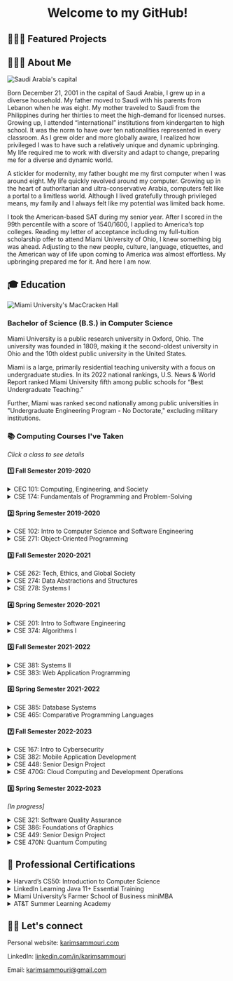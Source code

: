 <h1 align="center">Welcome to my GitHub!</h1>

<h2>👨🏻‍💻 Featured Projects</h2>

<h2>🙋🏻‍♂️ About Me</h2>
<img src="https://i.insider.com/5d3ac96e8d664203f053b222?width=700" alt="Saudi Arabia's capital">
<p>
Born December 21, 2001 in the capital of Saudi Arabia, I grew up in a diverse household. My father moved to Saudi with his parents from Lebanon when he was eight. My mother traveled to Saudi from the Philippines during her thirties to meet the high-demand for licensed nurses. Growing up, I attended “international” institutions from kindergarten to high school. It was the norm to have over ten nationalities represented in every classroom. As I grew older and more globally aware, I realized how privileged I was to have such a relatively unique and dynamic upbringing. My life required me to work with diversity and adapt to change, preparing me for a diverse and dynamic world.

A stickler for modernity, my father bought me my first computer when I was around eight. My life quickly revolved around my computer. Growing up in the heart of authoritarian and ultra-conservative Arabia, computers felt like a portal to a limitless world. Although I lived gratefully through privileged means, my family and I always felt like my potential was limited back home.

I took the American-based SAT during my senior year. After I scored in the 99th percentile with a score of 1540/1600, I applied to America’s top colleges. Reading my letter of acceptance including my full-tuition scholarship offer to attend Miami University of Ohio, I knew something big was ahead. Adjusting to the new people, culture, language, etiquettes, and the American way of life upon coming to America was almost effortless. My upbringing prepared me for it. And here I am now.
</p>

<h2>🎓 Education</h2>
<img src="http://miamioh.edu/_files/images/about-miami/banner-images/sundial-maccracken.jpg" alt="Miami University's MacCracken Hall">
<h3>Bachelor of Science (B.S.) in Computer Science</h3>
<p>
Miami University is a public research university in Oxford, Ohio. The university was founded in 1809, making it the second-oldest university in Ohio and the 10th oldest public university in the 
United States. 

Miami is a large, primarily residential teaching university with a focus on undergraduate studies. In its 2022 national rankings, U.S. News & World Report ranked Miami University fifth among public schools for “Best Undergraduate Teaching.”

Further, Miami was ranked second nationally among public universities in "Undergraduate Engineering Program - No Doctorate," excluding military institutions.
</p>
<h3>📚 Computing Courses I've Taken</h3>
<p><i>Click a class to see details</i></p>
<h4>1️⃣ Fall Semester 2019-2020</h4>
<details>
  <summary>CEC 101: Computing, Engineering, and Society</summary>
  
  - Got introduced to the professional and societal context of engineering including contemporary issues and breakthrough technologies.
  - Explored issues related to professional ethics in engineering.
  - Learned the essential skills necessary for success in teamwork and communication.
</details>
<details>
  <summary>CSE 174: Fundamentals of Programming and Problem-Solving</summary>
  
  - Learned fundamental programming concepts such as language syntax and semantics, variable scope, data representation, formatting conventions, and Integrated Development Environments (IDEs).
  - Learned the fundamentals of Java and the process from source code to executable code, including the roles of the Java Compiler and the Java Virtual Machine (JVM).
  - Learned to identify and eliminate errors in programs, including the ability to differentiate between compiler and runtime errors, interpret complier errors, use a debugger, write test code, and analyze source code.
  - Learned to implement clean and robust programs that solve a stated problem, including using appropriate Java primitive data types, operators, methods, conditionals, loops, input, output, collections, and third-party classes.
  - Learned to solve programming problems using a procedural approach through functional decomposition.
  - Learned to describe, trace, and implement basic algorithms such as linear search, non-recursive binary search, non-recursive sorting algorithms such as bubble sort, selection sort, and insertion sort, and common array algorithms such as counting, adding, and computing the min/max.
  - Learned to compare algorithms with respect to their efficiency and readability.
  - Learned to use Java’s API documentation.
</details>
<h4>2️⃣ Spring Semester 2019-2020</h4>
<details>
  <summary>CSE 102: Intro to Computer Science and Software Engineering</summary>
  
  - Learned to use computer science and software engineering tools such as Git, SSH, and CLI.
  - Learned fundamental computer science concepts such as binary, hexadecimal, logic gates, computer architecture, networks, operating systems, programming, and algorithms.
  - Learned web programming fundamentals such as HTML, CSS, JavaScript, DOM, and jQuery.
  - Explored ethical issues within computer science in the fields of privacy, security, accessibility, and copyright.
  - Learned about the various computing disciplines such as software engineering, computer engineering, electrical engineering, informational technology, management information systems, and interactive media studies and how they interrelate.
  - Learned to communicate through the use of web sites and oral presentations.
</details>
<details>
  <summary>CSE 271: Object-Oriented Programming</summary>
  
  - Learned to design and implement computer programs using object-oriented programming techniques such as objects, classes, methods, abstraction, encapsulation, inheritance, and polymorphism.
  - Learned to write UML class diagrams and break a programming problem down into an appropriate set of classes and methods based on a problem statement.
  - Learned to write robust programs with input validation and an emphasis on exhaustive testing through concepts learned in CSE 174 such as using a debugger and generating basic test cases.
  - Learned to write code that throws and catches appropriate exception classes, including both checked and unchecked exceptions.
  - Learned to use JUnit and write class tests.
  - Learned to use Javadoc to document a class.
  - Learned to use recursion as a problem solving technique and implement classical recursive algorithms such as calculating a factorial.
  - Learned to describe, implement, and compare non-recursive and recursive sorting algorithms such as bubble sort, insertion sort, selection sort, merge sort, and quick sort.
  - Learned to design and develop event-driven applications with a graphical user interface.
</details>
<h4>3️⃣ Fall Semester 2020-2021</h4>
<details>
  <summary>CSE 262: Tech, Ethics, and Global Society</summary>
  
  - Learned to formulate and defend a position on an ethical question related to technology, including applying ethical theories such as Kantianism, Utilitarianism, and Social Contract Theory.
  - Explored the ethical challenges currently posed  by technology, such as digital rights management, community standards, databases of personal data, fair use, freedom of expression, monitoring, technological determinism, unsafe software, and globalization.
  - Learned to engage with peers and come to a consensus on ethical issues.
  - Took positions on the social responsibilities of software developers and used oral and written methods to communicate my position.
</details>
<details>
  <summary>CSE 274: Data Abstractions and Structures</summary>
  
  - Learned to use the appropriate data structures, abstract data types, and algorithmic methods to solve a given problem.
  - Learned the features and semantics of abstract data types, including matrices, lists, stacks, queues, sets, maps, trees, graphs, and priority queues.
  - Learned the features and semantics of major data structures, including array-based lists, linked lists, hash tables, binary search trees, heaps, and graphs.
  - Learned to implement common tree and graph algorithms, including tree traversals, depth-first search, breadth-first search, Dijkstra’s algorithms, and topological sort.
  - Learned to combine multiple data structures to create efficient solutions to problems.
  - Learned how to make classes that are compatible with library collection classes such as a class that can be used as a key in a hash table.
  - Learned to implement abstract data types using object-oriented programming principles such as polymorphism, inheritance, and generics.
  - Learned to determine time and space requirements of data structure implementations and algorithms as well as asymptotic notations used in algorithms analysis.
</details>
<details>
  <summary>CSE 278: Systems I</summary>
  
  - Learned to develop programs using a high level, systems programming language (C++) in a Linux environment.
  - Learned about the properties of various computer architectures including their components and functions.
  - Learned to analyze the salient aspects of machine instructions and memory addressing modes.
  - Learned to convert a high level language program to assembly and machine language using suitable tools.
  - Learned to convert unsigned integers between different representations, including decimal, binary, and hexademical.
  - Learned to use compiler optimizations to improve performance.
  - Learned to use basic networking and socket programming concepts to develop a textual client-server program.
  - Learned to use SQL statements to manipulate a simple database, including the use of APIs to access a database from a program.
  - Learned to use appropriate system tools, including those from a command line interface.
</details>
<h4>4️⃣ Spring Semester 2020-2021</h4>
<details>
  <summary>CSE 201: Intro to Software Engineering</summary>
  
  - Learned to apply an object-oriented analysis and design approach to case studies.
  - Learned to describe the software development lifecycle and its associated processes, the different phases, and the relationships between the phases.
  - Learned to describe and compare alternative software processes, including waterfall, incremental, spiral, prototyping, empirical, and agile methods.
  - Learned the different roles and responsibilities that make up a software team.
  - Learned to develop clear, concise, and formal lifecycle artifacts, including requirements, design, implementation, and test documentation for software systems based on user and stakeholder needs.
  - Learned to create UML use case, class, and sequence diagrams
  - Learned the importance of construction technologies such as version control.
  - Learned fundamental design principles, including coupling, cohesion, and portability.
  - Learned the concept of design patterns and common examples.
  - Learned to apply the software development cycle as part of a team.
  - Learned to effectively present design artifacts.
  - Learned various testing and quality assurance strategies, including validation and verification, and different levels of testing (unit, integration, systems, acceptance, regression, black box, white box).
</details>
<details>
  <summary>CSE 374: Algorithms I</summary>
  
  - Learned to characterize the runtime and storage requirements of a proposed algorithm or data structure.
  - Learned to determine the time and space complexity of algorithms.
  - Learned the formal definitions of Ο, Θ, and Ω and how these describe the amount of work done by an algorithm.
  - Learned to use big O notation to define asymptotic upper bounds on time and space complexity of algorithms.
  - Learned to describe and implement advanced algorithms, including dynamic-programming, greedy, and divide-and-conquer algorithms.
</details>
<h4>5️⃣ Fall Semester 2021-2022</h4>
<details>
  <summary>CSE 381: Systems II</summary>
  
  - Learned to carry out the key steps in loading and starting an operating system.
  - Learned to critique the design and tradeoffs in file systems and computer memory hierarchy and their interfaces.
  - Learned to use multiprocessing and Inter-Process Communication (IPC) concepts and tools, including pipes to monitor and control processes.
  - Learned to use concurrency and multithreaded programming concepts to create processes with multiple cooperating threads in ways that avoid deadlock.
  - Learned to use virtualization and cloud services.
  - Learned to use various security features provided by an operating system to avoid common security problems such as buffer overflow, stack smashing, trojans, and root kit problems.
</details>
<details>
  <summary>CSE 383: Web Application Programming</summary>
  
  - Learned technologies needed to implement web applications, including HTML, CSS, JavaScript, and AJAX.
  - Learned the nature of web applications, frameworks, and various architectures, including the role of the client and backend servers, and how they interrelate.
  - Learned to create interactive web applications using forms and other user input methods to gather and present data.
  - Learned to develop responsive web applications.
  - Learned concepts related to using databases.
  - Learned concepts of MVC and templating in the creation of web applications.
  - Learned to describe and implement error handling conditions as they relate to network programming.
</details>
<h4>6️⃣ Spring Semester 2021-2022</h4>
<details>
  <summary>CSE 385: Database Systems</summary>
  
  - Learned the file structures that are used by Relational Database Management Systems (RDMS).
  - Learned the basic concepts of database systems such as entity sets and relationship sets.
  - Learned to utilize SQL to query a database.
  - Learned the syntax and semantics of SQL statements.
  - Learned to use views in relational systems.
  - Learned to utilize a commercial relational database management system that supports SQL (SQL Server).
  - Learned to design a relational database using entity-relationship modeling and diagrams.
  - Learned the concept of normalization in database design.
</details>
<details>
  <summary>CSE 465: Comparative Programming Languages</summary>
  
  - Learned to identify, describe, and compare programming language paradigms, including procedural, object-oriented, functional, declarative/logic, and scripting languages.
  - Learned to evaluate tradeoffs between different paradigms considering space efficiency, time efficiency, safety, and power of expression.
  - Programmed software using a language in each of the programming paradigms listed above.
  - Learned the tradeoffs of compiled and interpreted execution models.
  - Learned the phases of program translation from source code to executable code.
  - Learned the properties of a variable, including its associated address, value, score, persistence, and size.
  - Learned the tradeoffs of different lifetime management approaches such as reference counting and garbage collection.
  - Learned the difference between call-by-value, call-by-value/result, call-by-reference, and call-by-name parameter passing.
  - Learned to specify selected features of programming language syntax using standard grammatical notations.
  - Learned to specify selected features of programming language semantics using operational semantics, denotational semantics, and axiomatic semantics.
</details>
<h4>7️⃣ Fall Semester 2022-2023</h4>
<details>
  <summary>CSE 167: Intro to Cybersecurity</summary>
  
  - Learned the definition, scope, and objective of cybersecurity.
  - Explored current cybersecurity trends, including data breaches, targeted ransomware, and insider threats.
  - Learned fundamental cybersecurity concepts, including the CIA triad (confidentiality, integrity, and availability), attack vectors, defense points, and controls.
  - Learned fundamental cryptography concepts, including the caesar and vignette ciphers, symmetric and asymmetric encryption, hashing, OpenSSL, and GPG.
</details>
<details>
  <summary>CSE 382: Mobile Application Development</summary>
  
  - Learned to use Xamarin to build cross-platform mobile applications.
  - Learned to use an IDE (Visual Studio) to develop, debug, and test cross-platform mobile applications.
  - Learned the tradeoffs of cross-platform development and native development.
  - Learned to use graphical elements to acquire user input and display data, including entries, buttons, labels, and ListViews.
  - Learned to develop mobile applications that support different form factors such as phone or tablet and orientations such as landscape or portrait.
  - Learned to use common navigation patterns, including tabbed, carousel, and stack navigation.
  - Learned to use asynchronous processing to provide a responsive interface.
  - Learned the basic security aspects of mobile applications.
  - Learned to implement mobile applications that permanently store data, including through a local database, the app’s file system, and the app’s preferences.
  - Learned to implement mobile applications that use internet resources, including using web services to retrieve information from an internet resource through a standard data interchange format (JSON).
  - Learned to implement mobile applications that access the device’s hardware, including the GPS, accelerometer, and camera.
</details>
<details>
  <summary>CSE 448: Senior Design Project</summary>
  
  - Learned to solve an open-ended problem as part of a team utilizing software engineering tools and methods.
- Learned to develop the necessary written and oral communication skills needed to communicate effectively with both technical and non-technical audiences.
- Learned to perform various roles as part of a team.
- Learned to apply engineering ethics and professionalism in project management.
</details>
<details>
  <summary>CSE 470G: Cloud Computing and Development Operations</summary>
  
  - Learned the definition, scope, and objective of DevOps.
- Learned fundamental DevOps concepts, including virtualization, containerization, and continuous integration (CI).
- Learned to use DevOps automation tools such as Bash scripts, Docker, GitLab CI/CD, Ansible, Nagios, Puppet, and Terraform.
- Learned to use cloud computing platforms such as AWS and OpenStack.
</details>
<h4>8️⃣ Spring Semester 2022-2023</h4>
<p><i>[In progress]</i></p>
<details>
  <summary>CSE 321: Software Quality Assurance</summary>
</details>
<details>
  <summary>CSE 386: Foundations of Graphics</summary>
</details>
<details>
  <summary>CSE 449: Senior Design Project</summary>
</details>
<details>
  <summary>CSE 470N: Quantum Computing</summary>
</details>

<h2>🪪 Professional Certifications</h2>
<details>
  <summary>Harvard’s CS50: Introduction to Computer Science</summary>
</details>
<details>
  <summary>LinkedIn Learning Java 11+ Essential Training </summary>
</details>
<details>
  <summary>Miami University’s Farmer School of Business miniMBA</summary>
</details>
<details>
  <summary>AT&T Summer Learning Academy</summary>
</details>

<h2>🤝🏼 Let's connect</h2>
<p>
Personal website: <a href="https://karimsammouri.com/">karimsammouri.com</a>

LinkedIn: <a href="https://www.linkedin.com/in/karimsammouri/">linkedin.com/in/karimsammouri</a>

Email: <a href="karimsammouri@gmail.com">karimsammouri@gmail.com</a>
</p>

